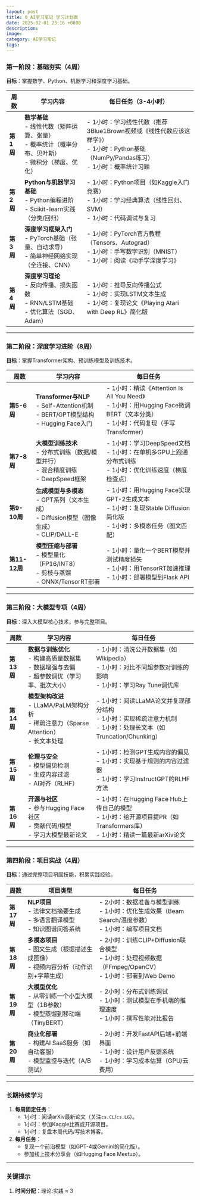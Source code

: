 ```yaml
---
layout: post
title: 0_AI学习笔记 学习计划表
date: 2025-02-01 23:16 +0800
description:
image:
category: AI学习笔记
tags:
---
```

### **第一阶段：基础夯实（4周）**
**目标**：掌握数学、Python、机器学习和深度学习基础。

| **周数**  | **学习内容**                                                                                             | **每日任务（3-4小时）**                                                                                                                  |
| --------- | -------------------------------------------------------------------------------------------------------- | ---------------------------------------------------------------------------------------------------------------------------------------- |
| **第1周** | **数学基础**<br>- 线性代数（矩阵运算、张量）<br>- 概率统计（概率分布、贝叶斯）<br>- 微积分（梯度、优化） | - 1小时：学习线性代数（推荐3Blue1Brown视频或《线性代数应该这样学》）<br>- 1小时：Python基础（NumPy/Pandas练习）<br>- 1小时：概率统计习题 |
| **第2周** | **Python与机器学习基础**<br>- Python编程进阶<br>- Scikit-learn实践（分类/回归）                          | - 1小时：Python项目（如Kaggle入门竞赛）<br>- 1小时：学习经典算法（线性回归、SVM）<br>- 1小时：代码调试与复习                             |
| **第3周** | **深度学习框架入门**<br>- PyTorch基础（张量、自动求导）<br>- 简单神经网络实现（全连接、CNN）             | - 1小时：PyTorch官方教程（Tensors、Autograd）<br>- 1小时：手写数字识别（MNIST）<br>- 1小时：阅读《动手学深度学习》                       |
| **第4周** | **深度学习理论**<br>- 反向传播、损失函数<br>- RNN/LSTM基础<br>- 优化算法（SGD、Adam）                    | - 1小时：推导反向传播公式<br>- 1小时：实现LSTM文本生成<br>- 1小时：复现论文《Playing Atari with Deep RL》简化版                          |

---

### **第二阶段：深度学习进阶（8周）**
**目标**：掌握Transformer架构、预训练模型及训练技术。

| **周数**      | **学习内容**                                                                                  | **每日任务**                                                                                                                      |
| ------------- | --------------------------------------------------------------------------------------------- | --------------------------------------------------------------------------------------------------------------------------------- |
| **第5-6周**   | **Transformer与NLP**<br>- Self-Attention机制<br>- BERT/GPT模型结构<br>- Hugging Face入门      | - 1小时：精读《Attention Is All You Need》<br>- 1小时：用Hugging Face微调BERT（文本分类）<br>- 1小时：代码复现（手写Transformer） |
| **第7-8周**   | **大模型训练技术**<br>- 分布式训练（数据/模型并行）<br>- 混合精度训练<br>- DeepSpeed框架      | - 1小时：学习DeepSpeed文档<br>- 1小时：在单机多GPU上跑通分布式训练<br>- 1小时：优化训练速度（梯度检查点）                         |
| **第9-10周**  | **生成模型与多模态**<br>- GPT系列（文本生成）<br>- Diffusion模型（图像生成）<br>- CLIP/DALL-E | - 1小时：用Hugging Face实现GPT-2生成文本<br>- 1小时：复现Stable Diffusion简化版<br>- 1小时：多模态任务（图文匹配）                |
| **第11-12周** | **模型压缩与部署**<br>- 模型量化（FP16/INT8）<br>- 剪枝与蒸馏<br>- ONNX/TensorRT部署          | - 1小时：量化一个BERT模型并测试精度损失<br>- 1小时：用TensorRT加速推理<br>- 1小时：部署模型到Flask API                            |

---

### **第三阶段：大模型专项（4周）**
**目标**：深入大模型核心技术，参与完整项目。

| **周数**   | **学习内容**                                                                                     | **每日任务**                                                                                                               |
| ---------- | ------------------------------------------------------------------------------------------------ | -------------------------------------------------------------------------------------------------------------------------- |
| **第13周** | **数据与训练优化**<br>- 构建高质量数据集<br>- 数据增强与去偏<br>- 超参数调优（学习率、批次大小） | - 1小时：清洗公开数据集（如Wikipedia）<br>- 1小时：对比不同超参数对训练的影响<br>- 1小时：学习Ray Tune调优库               |
| **第14周** | **模型架构改进**<br>- LLaMA/PaLM架构分析<br>- 稀疏注意力（Sparse Attention）<br>- 长文本处理     | - 1小时：阅读LLaMA论文并复现部分结构<br>- 1小时：实现稀疏注意力机制<br>- 1小时：处理长文本（如Truncation/Chunking）        |
| **第15周** | **伦理与安全**<br>- 模型偏见检测<br>- 生成内容过滤<br>- AI对齐（RLHF）                           | - 1小时：检测GPT生成内容的偏见<br>- 1小时：实现基于规则的内容过滤器<br>- 1小时：学习InstructGPT的RLHF方法                  |
| **第16周** | **开源与社区**<br>- 参与Hugging Face社区<br>- 贡献代码/模型<br>- 学习大模型最新论文              | - 1小时：在Hugging Face Hub上传自己的模型<br>- 1小时：给开源项目提PR（如Transformers库）<br>- 1小时：精读一篇最新arXiv论文 |

---

### **第四阶段：项目实战（4周）**
**目标**：通过完整项目巩固技能，积累实践经验。

| **周数**   | **项目类型**                                                                            | **每日任务**                                                                                             |
| ---------- | --------------------------------------------------------------------------------------- | -------------------------------------------------------------------------------------------------------- |
| **第17周** | **NLP项目**<br>- 法律文档摘要生成<br>- 多语言翻译模型<br>- 知识图谱问答系统             | - 2小时：数据准备与模型训练<br>- 1小时：优化生成效果（Beam Search/温度参数）<br>- 1小时：编写项目文档    |
| **第18周** | **多模态项目**<br>- 图文生成（根据描述生成图像）<br>- 视频内容分析（动作识别+字幕生成） | - 2小时：训练CLIP+Diffusion联合模型<br>- 1小时：处理视频数据（FFmpeg/OpenCV）<br>- 1小时：部署到Web Demo |
| **第19周** | **大模型优化**<br>- 从零训练一个小型大模型（1B参数）<br>- 模型蒸馏到移动端（TinyBERT）  | - 2小时：分布式训练调试<br>- 1小时：测试模型在手机端的推理速度<br>- 1小时：撰写性能对比报告              |
| **第20周** | **商业化部署**<br>- 构建AI SaaS服务（如自动客服）<br>- 模型监控与迭代（A/B测试）        | - 2小时：开发FastAPI后端+前端界面<br>- 1小时：设计用户反馈系统<br>- 1小时：学习成本估算（GPU/云费用）    |

---

### **长期持续学习**
1. **每周固定任务**：
   - 1小时：阅读arXiv最新论文（关注`cs.CL`/`cs.LG`）。
   - 1小时：参加Kaggle比赛或开源项目。
   - 1小时：复盘本周代码/写技术博客。
2. **每月任务**：
   - 复现一个前沿模型（如GPT-4或Gemini的简化版）。
   - 参加线上技术分享会（如Hugging Face Meetup）。

---

### **关键提示**
1. **时间分配**：理论:实践 ≈ 3